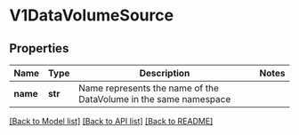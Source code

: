 # V1DataVolumeSource

## Properties
Name | Type | Description | Notes
------------ | ------------- | ------------- | -------------
**name** | **str** | Name represents the name of the DataVolume in the same namespace | 

[[Back to Model list]](../README.md#documentation-for-models) [[Back to API list]](../README.md#documentation-for-api-endpoints) [[Back to README]](../README.md)


